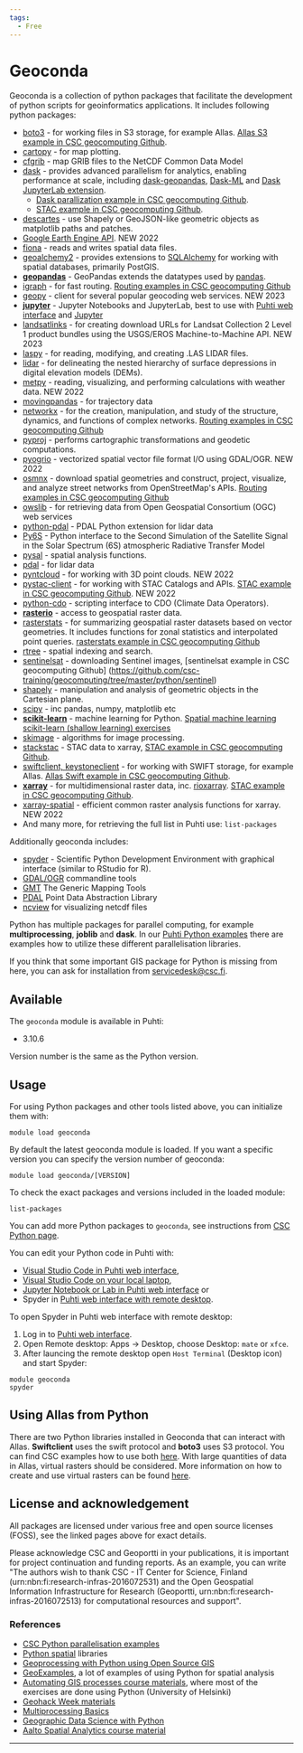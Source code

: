 ```yaml
---
tags:
  - Free
---
```


# Geoconda

Geoconda is a collection of python packages that facilitate the
development of python scripts for geoinformatics applications. It
includes following python packages:

-   [boto3](https://boto3.readthedocs.io) - for working files in S3 storage, for example Allas. [Allas S3 example in CSC geocomputing Github](https://github.com/csc-training/geocomputing/blob/master/python/allas/working_with_allas_from_Python_S3.py).
-   [cartopy] - for map plotting.
-   [cfgrib](https://pypi.org/project/cfgrib/) - map GRIB files to the NetCDF Common Data Model
-   [dask](https://dask.org/) - provides advanced parallelism for analytics, enabling performance at scale, including [dask-geopandas](https://dask-geopandas.readthedocs.io/), [Dask-ML](https://ml.dask.org/) and [Dask JupyterLab extension](https://github.com/dask/dask-labextension). 
    -   [Dask parallization example in CSC geocomputing Github](https://github.com/csc-training/geocomputing/tree/master/python/puhti/05_parallel_dask).
    -   [STAC example in CSC geocomputing Github](https://github.com/csc-training/geocomputing/tree/master/python/STAC).
-   [descartes] - use Shapely or GeoJSON-like geometric objects as matplotlib paths and patches.
-   [Google Earth Engine API](https://developers.google.com/earth-engine/guides/python_install). NEW 2022
-   [fiona] - reads and writes spatial data files.
-   [geoalchemy2]  - provides extensions to [SQLAlchemy] for working with spatial databases, primarily PostGIS.
-   **[geopandas]** - GeoPandas extends the datatypes used by [pandas].
-   [igraph](https://igraph.org/python/) - for fast routing. [Routing examples in CSC geocomputing Github](https://github.com/csc-training/geocomputing/tree/master/python/routing)
-   [geopy](https://geopy.readthedocs.io/) - client for several popular geocoding web services. NEW 2023
-   **[jupyter]** - Jupyter Notebooks and JupyterLab, best to use with [Puhti web interface](../computing/webinterface/index.md) and [Jupyter](../computing/webinterface/jupyter.md)
-   [landsatlinks](https://github.com/ernstste/landsatlinks) - for creating download URLs for Landsat Collection 2 Level 1 product bundles using the USGS/EROS Machine-to-Machine API. NEW 2023
-   [laspy](https://pythonhosted.org/laspy/) - for reading, modifying, and creating .LAS LIDAR files. 
-   [lidar](https://lidar.gishub.org/) - for delineating the nested hierarchy of surface depressions in digital elevation models (DEMs).
-   [metpy](https://unidata.github.io/MetPy/latest/index.html) - reading, visualizing, and performing calculations with weather data. NEW 2022
-   [movingpandas](http://movingpandas.org) - for trajectory data
-   [networkx] - for the creation, manipulation, and study of the structure, dynamics, and functions of complex networks. [Routing examples in CSC geocomputing Github](https://github.com/csc-training/geocomputing/tree/master/python/routing)
-   [pyproj] - performs cartographic transformations and geodetic computations.
-   [pyogrio](https://pyogrio.readthedocs.io/en/latest/index.html) - vectorized spatial vector file format I/O using GDAL/OGR. NEW 2022
-   [osmnx] - download spatial geometries and construct, project, visualize, and analyze street networks from
    OpenStreetMap's APIs. [Routing examples in CSC geocomputing Github](https://github.com/csc-training/geocomputing/tree/master/python/routing)
-   [owslib](https://geopython.github.io/OWSLib/index.html) -  for retrieving data from Open Geospatial Consortium (OGC) web services
-   [python-pdal](https://pdal.io/python.html) - PDAL Python extension for lidar data
-   [Py6S](https://py6s.readthedocs.io/en/latest/index.html) - Python interface to the Second Simulation of the Satellite Signal in the Solar Spectrum (6S) atmospheric Radiative Transfer Model
-   [pysal] - spatial analysis functions.    
-   [pdal](https://pdal.io/) - for lidar data
-   [pyntcloud](https://pyntcloud.readthedocs.io/) - for working with 3D point clouds. NEW 2022
-   [pystac-client](https://pystac-client.readthedocs.io/) -  for working with STAC Catalogs and APIs.  [STAC example in CSC geocomputing Github](https://github.com/csc-training/geocomputing/tree/master/python/STAC). NEW 2022
-   [python-cdo](https://pypi.org/project/cdo/) - scripting interface to CDO (Climate Data Operators).
-   **[rasterio]** - access to geospatial raster data.
-   [rasterstats] - for summarizing geospatial raster datasets based on
    vector geometries. It includes functions for zonal statistics and
    interpolated point queries. [rasterstats example in CSC geocomputing Github](https://github.com/csc-training/geocomputing/tree/master/python/zonal_stats)
-   [rtree] - spatial indexing and search.
-   [sentinelsat] - downloading Sentinel images, [sentinelsat example in CSC geocomputing Github] (https://github.com/csc-training/geocomputing/tree/master/python/sentinel)
-   [shapely] - manipulation and analysis of geometric objects in the Cartesian plane.
-   [scipy](https://www.scipy.org/) - inc pandas, numpy, matplotlib etc
-   **[scikit-learn]** - machine learning for Python. [Spatial machine learning scikit-learn (shallow learning) exercises](https://github.com/csc-training/geocomputing/tree/master/machineLearning)
-   [skimage] -  algorithms for image processing.
-   [stackstac](https://stackstac.readthedocs.io/) - STAC data to xarray, [STAC example in CSC geocomputing Github](https://github.com/csc-training/geocomputing/tree/master/python/STAC).
-   [swiftclient, keystoneclient](https://docs.openstack.org/python-swiftclient/latest/) - for working with SWIFT storage, for example Allas. [Allas Swift example in CSC geocomputing Github](https://github.com/csc-training/geocomputing/blob/master/python/allas/working_with_allas_from_Python_Swift.py).
-   **[xarray](http://xarray.pydata.org)** - for multidimensional raster data, inc. [rioxarray](https://corteva.github.io/rioxarray). [STAC example in CSC geocomputing Github](https://github.com/csc-training/geocomputing/tree/master/python/STAC).
-   [xarray-spatial](https://xarray-spatial.org/) - efficient common raster analysis functions for xarray. NEW 2022
-   And many more, for retrieving the full list in Puhti use:
    `list-packages`
    
Additionally geoconda includes:

-   [spyder] - Scientific Python Development Environment with graphical interface (similar to RStudio for R). 
-   [GDAL/OGR](../apps/gdal.md) commandline tools 
-   [GMT] The Generic Mapping Tools 
-   [PDAL] Point Data Abstraction Library
-   [ncview](http://cirrus.ucsd.edu/~pierce/software/ncview/quick_intro.html) for visualizing netcdf files
   
Python has multiple packages for parallel computing, for example
**multiprocessing**, **joblib** and **dask**. In our [Puhti Python examples](https://github.com/csc-training/geocomputing/tree/master/python/puhti) there are examples how to utilize these different parallelisation libraries.

If you think that some important GIS package for Python is missing from here, you can ask for installation from servicedesk@csc.fi.


## Available

The `geoconda` module is available in Puhti:

* 3.10.6

Version number is the same as the Python version.

## Usage

For using Python packages and other tools listed above, you can initialize them with:

`module load geoconda`

By default the latest geoconda module is loaded. If you want a specific version you can specify the version number of geoconda:

`module load geoconda/[VERSION]`

To check the exact packages and versions included in the loaded module:

`list-packages`
 
You can add more Python packages to `geoconda`, see instructions from [CSC Python page](python.md#installing-python-packages-to-existing-modules).

You can edit your Python code in Puhti with:

* [Visual Studio Code in Puhti web interface](../computing/webinterface/vscode.md), 
* [Visual Studio Code on your local laptop](../tutorials/remote-dev.md),
* [Jupyter Notebook or Lab in Puhti web interface](../computing/webinterface/jupyter.md) or 
* Spyder in [Puhti web interface with remote desktop](../computing/webinterface/desktop.md).

To open Spyder in Puhti web interface with remote desktop:

1. Log in to [Puhti web interface](https://puhti.csc.fi).
2. Open Remote desktop: Apps -> Desktop, choose Desktop: `mate` or `xfce`. 
3. After launcing the remote desktop open `Host Terminal` (Desktop icon) and start Spyder:

```
module geoconda
spyder
```

## Using Allas from Python

There are two Python libraries installed in Geoconda that can interact with Allas. __Swiftclient__ uses the swift protocol and __boto3__ uses S3 protocol. You can find CSC examples how to use both [here](https://github.com/csc-training/geocomputing/tree/master/python/allas). With large quantities of data in Allas, virtual rasters should be considered. More information on how to create and use virtual rasters can be found [here](https://research.csc.fi/virtual_rasters).

## License and acknowledgement

All packages are licensed under various free and open source licenses (FOSS), see the linked pages above for exact details.

Please acknowledge CSC and Geoportti in your publications, it is important for project continuation and funding reports.
As an example, you can write "The authors wish to thank CSC - IT Center for Science, Finland (urn:nbn:fi:research-infras-2016072531) and the Open Geospatial Information Infrastructure for Research (Geoportti, urn:nbn:fi:research-infras-2016072513) for computational resources and support".

### References

-   [CSC Python parallelisation examples]
-   [Python spatial] libraries
-   [Geoprocessing with Python using Open Source GIS]
-   [GeoExamples], a lot of examples of using Python for spatial analysis
-   [Automating GIS processes course materials], where most of the exercises are done using Python (University of Helsinki)
-   [Geohack Week materials]
-   [Multiprocessing Basics]
-   [Geographic Data Science with Python]
-   [Aalto Spatial Analytics course material]

------------------------------------------------------------------------


  [Conda]: https://conda.io/docs/
  [cartopy]: http://scitools.org.uk/cartopy/
  [descartes]: https://pypi.python.org/pypi/descartes
  [fiona]: https://pypi.python.org/pypi/Fiona
  [gdal]: https://pypi.python.org/pypi/GDAL
  [geoalchemy2]: https://geoalchemy-2.readthedocs.io/en/latest/
  [GMT]: https://www.generic-mapping-tools.org/
  [SQLAlchemy]: http://sqlalchemy.org 
  [geopandas]: http://geopandas.org/
  [jupyter]: https://jupyter.org/
  [pandas]: http://pandas.pydata.org 
  [networkx]: https://networkx.github.io/
  [pyproj]: https://pypi.python.org/pypi/pyproj?
  [pysal]: https://pysal.org/
  [osmnx]: https://osmnx.readthedocs.io/en/stable/index.html
  [rasterio]: https://rasterio.readthedocs.io/en/latest/
  [rasterstats]: http://pythonhosted.org/rasterstats/
  [rtree]: http://toblerity.org/rtree/
  [shapely]: https://pypi.python.org/pypi/Shapely
  [skimage]: http://scikit-image.org/
  [scikit-learn]: https://scikit-learn.org/stable/
  [pdal]: https://github.com/PDAL/python
  [snappy]: https://senbox.atlassian.net/wiki/spaces/SNAP/pages/19300362/How+to+use+the+SNAP+API+from+Python
  [SNAP]: snap.md
  [spyder]: https://docs.spyder-ide.org/
  [Conda environments]: https://conda.io/docs/user-guide/tasks/manage-environments.html#
  [Bioconda]: bioconda.md
  [Python spatial]: https://github.com/SpatialPython/spatial_python/blob/master/packages.md
  [Geoprocessing with Python using Open Source GIS]: http://www.gis.usu.edu/%7Echrisg/python/2009/
  [GeoExamples]: https://geoexamples.com/
  [Automating GIS processes course materials]: https://automating-gis-processes.github.io
  [Geohack Week materials]: https://geohackweek.github.io/schedule.html
  [Multiprocessing Basics]: https://pymotw.com/2/multiprocessing/basics.html
  [sentinelsat]: https://sentinelsat.readthedocs.io/en/stable/index.html
  [CSC Python parallelisation examples]: https://github.com/csc-training/geocomputing/tree/master/python/puhti
  [Geographic Data Science with Python]: https://geographicdata.science/book/intro.html
  [Aalto Spatial Analytics course material]: https://spatial-analytics.readthedocs.io/en/latest/course-info/course-info.html

